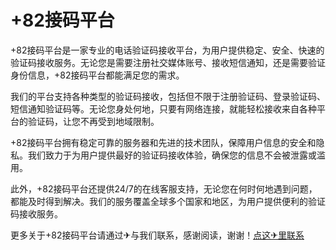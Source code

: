 # +82接码平台

+82接码平台是一家专业的电话验证码接收平台，为用户提供稳定、安全、快速的验证码接收服务。无论您是需要注册社交媒体账号、接收短信通知，还是需要验证身份信息，+82接码平台都能满足您的需求。

我们的平台支持各种类型的验证码接收，包括但不限于注册验证码、登录验证码、短信通知验证码等。无论您身处何地，只要有网络连接，就能轻松接收来自各种平台的验证码，让您不再受到地域限制。

+82接码平台拥有稳定可靠的服务器和先进的技术团队，保障用户信息的安全和隐私。我们致力于为用户提供最好的验证码接收体验，确保您的信息不会被泄露或滥用。

此外，+82接码平台还提供24/7的在线客服支持，无论您在何时何地遇到问题，都能及时得到解决。我们的服务覆盖全球多个国家和地区，为用户提供便利的验证码接收服务。

更多关于+82接码平台请通过✈与我们联系，感谢阅读，谢谢！[点这✈里联系](https://lm.k02.cc)